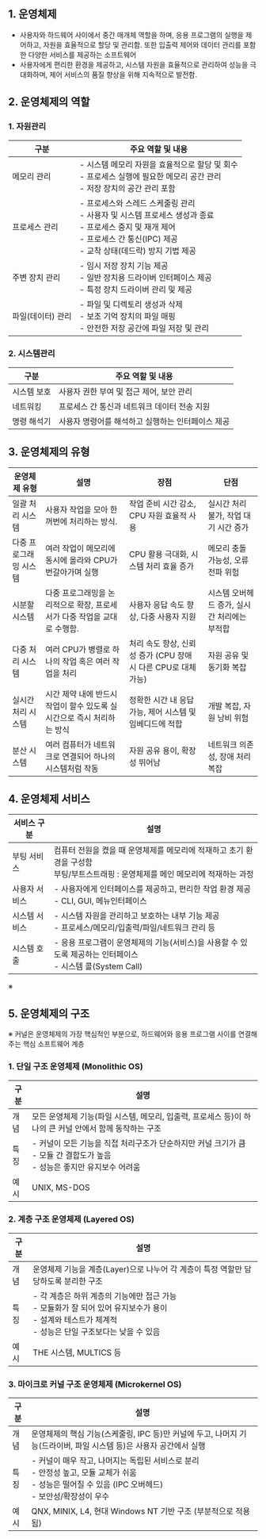 ## 1. 운영체제
- 사용자와 하드웨어 사이에서 중간 매개체 역할을 하며, 응용 프로그램의 실행을 제어하고, 자원을 효율적으로 할당 및 관리함. 또한 입출력 제어와 데이터 관리를 포함한 다양한 서비스를 제공하는 소프트웨어
- 사용자에게 편리한 환경을 제공하고, 시스템 자원을 효율적으로 관리하여 성능을 극대화하며, 제어 서비스의 품질 향상을 위해 지속적으로 발전함.

## 2. 운영체제의 역할
### 1. 자원관리
| 구분  | 주요 역할 및 내용 |
| -- | -- |
| 메모리 관리   |- 시스템 메모리 자원을 효율적으로 할당 및 회수 <br> - 프로세스 실행에 필요한 메모리 공간 관리 <br> - 저장 장치의 공간 관리 포함 |
| 프로세스 관리 | - 프로세스와 스레드 스케줄링 관리<br>- 사용자 및 시스템 프로세스 생성과 종료<br>- 프로세스 중지 및 재개 제어<br>- 프로세스 간 통신(IPC) 제공<br>- 교착 상태(데드락) 방지 기법 제공 |
| 주변 장치 관리 | - 임시 저장 장치 기능 제공<br>- 일반 장치용 드라이버 인터페이스 제공<br>- 특정 장치 드라이버 관리 및 제공  |
| 파일(데이터) 관리 | - 파일 및 디렉토리 생성과 삭제<br>- 보조 기억 장치의 파일 매핑<br>- 안전한 저장 공간에 파일 저장 및 관리 |

### 2. 시스템관리
| 구분 | 주요 역할 및 내용 |
| -- | - |
| 시스템 보호 | 사용자 권한 부여 및 접근 제어, 보안 관리 |
| 네트워킹   | 프로세스 간 통신과 네트워크 데이터 전송 지원  |
| 명령 해석기 | 사용자 명령어를 해석하고 실행하는 인터페이스 제공 |

## 3. 운영체제의 유형
| 운영체제 유형 | 설명 | 장점  | 단점  |
| -- | -- | -- | --- |
|일괄 처리 시스템| 사용자 작업을 모아 한꺼번에 처리하는 방식. | 작업 준비 시간 감소, CPU 자원 효율적 사용| 실시간 처리 불가, 작업 대기 시간 증가|
| 다중 프로그래밍 시스템 | 여러 작업이 메모리에 동시에 올라와 CPU가 번갈아가며 실행 | CPU 활용 극대화, 시스템 처리 효율 증가  | 메모리 충돌 가능성, 오류 전파 위험|
| 시분할 시스템| 다중 프로그래밍을 논리적으로 확장, 프로세서가 다중 작업을 교대로 수행함. | 사용자 응답 속도 향상, 다중 사용자 지원| 시스템 오버헤드 증가, 실시간 처리에는 부적합 |
| 다중 처리 시스템| 여러 CPU가 병렬로 하나의 작업 혹은 여러 작업을 처리| 처리 속도 향상, 신뢰성 증가 (CPU 장애 시 다른 CPU로 대체 가능) | 자원 공유 및 동기화 복잡|
| 실시간 처리 시스템   | 시간 제약 내에 반드시 작업이 할수 있도록 실시간으로 즉시 처리하는 방식| 정확한 시간 내 응답 가능, 제어 시스템 및 임베디드에 적합| 개발 복잡, 자원 낭비 위험|
| 분산 시스템| 여러 컴퓨터가 네트워크로 연결되어 하나의 시스템처럼 작동| 자원 공유 용이, 확장성 뛰어남| 네트워크 의존성, 장애 처리 복잡|

## 4. 운영체제 서비스
| 서비스 구분| 설명                                                                      |
| - |-------------------------------------------------------------------------|
| 부팅 서비스  | 컴퓨터 전원을 켰을 때 운영체제를 메모리에 적재하고 초기 환경을 구성함<br>부팅/부트스트래핑 : 운영체제를 메인 메모리에 적재하는 과정|
| 사용자 서비스 | - 사용자에게 인터페이스를 제공하고, 편리한 작업 환경 제공<br> - CLI, GUI, 메뉴인터페이스               |
| 시스템 서비스 | - 시스템 자원을 관리하고 보호하는 내부 기능 제공 <br> - 프로세스/메모리/입출력/파일/네트워크 관리 등           |
| 시스템 호출  | - 응용 프로그램이 운영체제의 기능(서비스)을 사용할 수 있도록 제공하는 인터페이스 <br> - 시스템 콜(System Call) |

※ 

## 5. 운영체제의 구조

※ 커널은 운영체제의 가장 핵심적인 부분으로, 하드웨어와 응용 프로그램 사이를 연결해주는 핵심 소프트웨어 계층

### 1. 단일 구조 운영체제 (Monolithic OS)
| 구분 | 설명|
| -- | -- |
| 개념 | 모든 운영체제 기능(파일 시스템, 메모리, 입출력, 프로세스 등)이 하나의 큰 커널 안에서 함께 동작하는 구조 |
| 특징 | - 커널이 모든 기능을 직접 처리구조가 단순하지만 커널 크기가 큼<br> - 모듈 간 결합도가 높음<br> - 성능은 좋지만 유지보수 어려움 |
| 예시 | UNIX, MS-DOS|

### 2. 계층 구조 운영체제 (Layered OS)
| 구분 | 설명|
| -- | -- |
| 개념 | 운영체제 기능을 계층(Layer)으로 나누어 각 계층이 특정 역할만 담당하도록 분리한 구조 |
| 특징 | - 각 계층은 하위 계층의 기능에만 접근 가능<br> - 모듈화가 잘 되어 있어 유지보수가 용이<br> - 설계와 테스트가 체계적<br> - 성능은 단일 구조보다는 낮을 수 있음 |
| 예시 | THE 시스템, MULTICS 등|

### 3. 마이크로 커널 구조 운영체제 (Microkernel OS)
| 구분 | 설명|
| -- | - |
| 개념 | 운영체제의 핵심 기능(스케줄링, IPC 등)만 커널에 두고, 나머지 기능(드라이버, 파일 시스템 등)은 사용자 공간에서 실행|
| 특징 | - 커널이 매우 작고, 나머지는 독립된 서비스로 분리 <br> - 안정성 높고, 모듈 교체가 쉬움<br> - 성능은 떨어질 수 있음 (IPC 오버헤드)<br> - 보안성/확장성이 우수 |
| 예시 | QNX, MINIX, L4, 현대 Windows NT 기반 구조 (부분적으로 적용됨) |